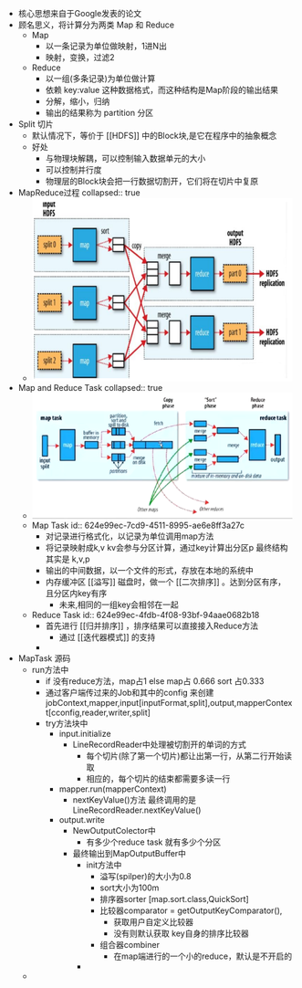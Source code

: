 - 核心思想来自于Google发表的论文
- 顾名思义，将计算分为两类 Map 和 Reduce
	- Map
		- 以一条记录为单位做映射，1进N出
		- 映射，变换，过滤2
	- Reduce
		- 以一组(多条记录)为单位做计算
		- 依赖 key:value 这种数据格式，而这种结构是Map阶段的输出结果
		- 分解，缩小，归纳
		- 输出的结果称为 partition 分区
- Split 切片
	- 默认情况下，等价于 [[HDFS]] 中的Block块,是它在程序中的抽象概念
	- 好处
		- 与物理块解耦，可以控制输入数据单元的大小
		- 可以控制并行度
		- 物理层的Block块会把一行数据切割开，它们将在切片中复原
- MapReduce过程
collapsed:: true
	- ![image.png](../assets/image_1648367835052_0.png)
- Map and Reduce Task
collapsed:: true
	- ![image.png](../assets/image_1648367900422_0.png)
	- Map Task
	  id:: 624e99ec-7cd9-4511-8995-ae6e8ff3a27c
		- 对记录进行格式化，以记录为单位调用map方法
		- 将记录映射成k,v kv会参与分区计算，通过key计算出分区p 最终结构其实是 k,v,p
		- 输出的中间数据，以一个文件的形式，存放在本地的系统中
		- 内存缓冲区 [[溢写]] 磁盘时，做一个 [[二次排序]] 。达到分区有序，且分区内key有序
			- 未来,相同的一组key会相邻在一起
	- Reduce Task
	  id:: 624e99ec-4fdb-4f08-93bf-94aae0682b18
		- 首先进行 [[归并排序]] ，排序结果可以直接接入Reduce方法
			- 通过 [[迭代器模式]] 的支持
		-
- MapTask 源码
	- run方法中
		- if 没有reduce方法，map占1 else map占 0.666 sort 占0.333
		- 通过客户端传过来的Job和其中的config 来创建 jobContext,mapper,input[inputFormat,split],output,mapperContext[cconfig,reader,writer,split]
		- try方法块中
			- input.initialize
				- LineRecordReader中处理被切割开的单词的方式
					- 每个切片(除了第一个切片)都让出第一行，从第二行开始读取
					- 相应的，每个切片的结束都需要多读一行
			- mapper.run(mapperContext)
				- nextKeyValue()方法 最终调用的是LineRecordReader.nextKeyValue()
			- output.write
				- NewOutputColector中
					- 有多少个reduce task 就有多少个分区
				- 最终输出到MapOutputBuffer中
					- init方法中
						- 溢写(spilper)的大小为0.8
						- sort大小为100m
						- 排序器sorter [map.sort.class,QuickSort]
						- 比较器comparator = getOutputKeyComparator(),
							- 获取用户自定义比较器
							- 没有则默认获取 key自身的排序比较器
						- 组合器combiner
							- 在map端进行的一个小的reduce，默认是不开启的
					-
	-